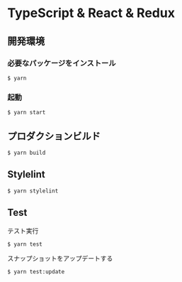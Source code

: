 # TypeScript & React & Redux

## 開発環境

### 必要なパッケージをインストール

```
$ yarn
```

### 起動

```
$ yarn start
```

## プロダクションビルド

```
$ yarn build
```

## Stylelint

```
$ yarn stylelint
```

## Test

テスト実行

```
$ yarn test
```

スナップショットをアップデートする

```
$ yarn test:update
```
